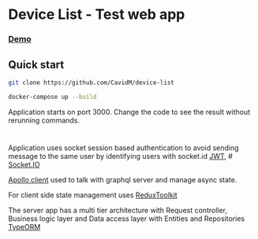 # Device List - Test web app
### [Demo](https://www.youtube.com/watch?v=E34cw9zG5-Q)

## Quick start
```bash
git clone https://github.com/CavidM/device-list
```
```bash
docker-compose up --build
```
Application starts on port 3000. Change the code to see the result without rerunning commands.

#
Application uses socket session based authentication to avoid sending message to the same user by identifying users with socket.id
[JWT](https://jwt.io/), # [Socket.IO](https://socket.io/)

[Apollo client](https://www.apollographql.com/docs/react) used to talk with graphql server and manage async state.


For client side state management uses [ReduxToolkit](https://redux-toolkit.js.org/)


The server app has a multi tier architecture with Request controller, Business logic layer and Data access layer with Entities and Repositories [TypeORM](https://typeorm.io/)
